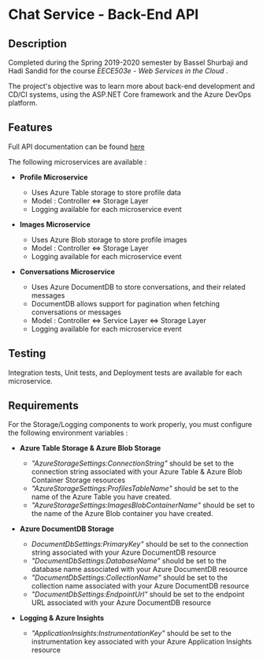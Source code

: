 # Chat Service - Back-End API

## Description

Completed during the Spring 2019-2020 semester by Bassel Shurbaji and Hadi Sandid for the course _EECE503e - Web Services in the Cloud_ .

The project's objective was to learn more about back-end development and CD/CI systems, using the ASP.NET Core framework and the Azure DevOps platform.

## Features

Full API documentation can be found [here](https://github.com/hsandid/ChatService/tree/master)

The following microservices are available :

- **Profile Microservice**

   - Uses Azure Table storage to store profile data
   - Model : Controller <=> Storage Layer
   - Logging available for each microservice event
   
- **Images Microservice**

   - Uses Azure Blob storage to store profile images
   - Model : Controller <=> Storage Layer
   - Logging available for each microservice event
   
- **Conversations Microservice**

   - Uses Azure DocumentDB to store conversations, and their related messages
   - DocumentDB allows support for pagination when fetching conversations or messages
   - Model : Controller <=> Service Layer <=> Storage Layer
   - Logging available for each microservice event

## Testing

Integration tests, Unit tests, and Deployment tests are available for each microservice.

## Requirements

For the Storage/Logging components to work properly, you must configure the following environment variables :

- **Azure Table Storage & Azure Blob Storage**

    - *"AzureStorageSettings:ConnectionString"* should be set to the connection string associated with your Azure Table & Azure Blob Container Storage resources
    - *"AzureStorageSettings:ProfilesTableName"* should be set to the name of the Azure Table you have created.
    - *"AzureStorageSettings:ImagesBlobContainerName"* should be set to the name of the Azure Blob container you have created.
    
- **Azure DocumentDB Storage**

    - *DocumentDbSettings:PrimaryKey"* should be set to the connection string associated with your Azure DocumentDB resource
    - *"DocumentDbSettings:DatabaseName"* should be set to the database name associated with your Azure DocumentDB resource
     - *"DocumentDbSettings:CollectionName"* should be set to the collection name associated with your Azure DocumentDB resource
     - *"DocumentDbSettings:EndpointUrl"* should be set to the endpoint URL associated with your Azure DocumentDB resource
    
- **Logging & Azure Insights**

    - *"ApplicationInsights:InstrumentationKey"* should be set to the instrumentation key associated with your Azure Application Insights resource
